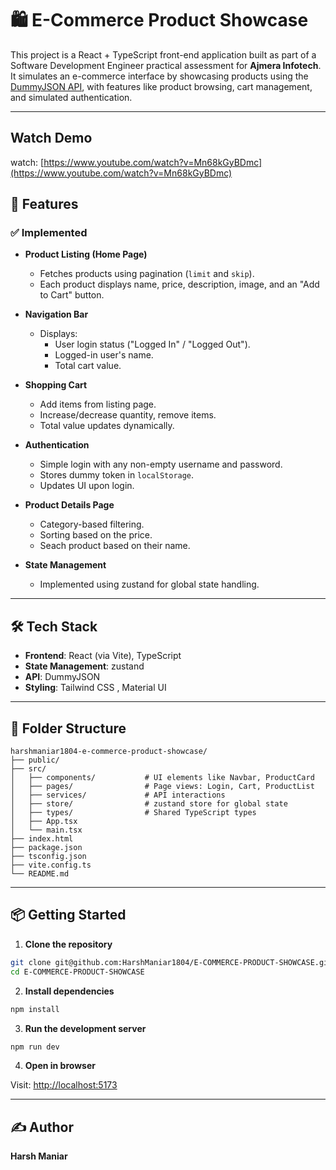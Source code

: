 # 🛍️ E-Commerce Product Showcase

This project is a React + TypeScript front-end application built as part of a Software Development Engineer practical assessment for **Ajmera Infotech**. It simulates an e-commerce interface by showcasing products using the [DummyJSON API](https://dummyjson.com), with features like product browsing, cart management, and simulated authentication.

---

## Watch Demo

watch: [https://www.youtube.com/watch?v=Mn68kGyBDmc](https://www.youtube.com/watch?v=Mn68kGyBDmc)

## 🚀 Features

### ✅ Implemented

- **Product Listing (Home Page)**

  - Fetches products using pagination (`limit` and `skip`).
  - Each product displays name, price, description, image, and an "Add to Cart" button.

- **Navigation Bar**

  - Displays:
    - User login status ("Logged In" / "Logged Out").
    - Logged-in user's name.
    - Total cart value.

- **Shopping Cart**

  - Add items from listing page.
  - Increase/decrease quantity, remove items.
  - Total value updates dynamically.

- **Authentication**

  - Simple login with any non-empty username and password.
  - Stores dummy token in `localStorage`.
  - Updates UI upon login.

- **Product Details Page**

  - Category-based filtering.
  - Sorting based on the price.
  - Seach product based on their name.

- **State Management**
  - Implemented using zustand for global state handling.

---

## 🛠 Tech Stack

- **Frontend**: React (via Vite), TypeScript
- **State Management**: zustand
- **API**: DummyJSON
- **Styling**: Tailwind CSS , Material UI

---

## 📁 Folder Structure

```
harshmaniar1804-e-commerce-product-showcase/
├── public/
├── src/
│   ├── components/           # UI elements like Navbar, ProductCard
│   ├── pages/                # Page views: Login, Cart, ProductList
│   ├── services/             # API interactions
│   ├── store/                # zustand store for global state
│   ├── types/                # Shared TypeScript types
│   ├── App.tsx
│   └── main.tsx
├── index.html
├── package.json
├── tsconfig.json
├── vite.config.ts
└── README.md
```

---

## 📦 Getting Started

1. **Clone the repository**

```bash
git clone git@github.com:HarshManiar1804/E-COMMERCE-PRODUCT-SHOWCASE.git
cd E-COMMERCE-PRODUCT-SHOWCASE
```

2. **Install dependencies**

```bash
npm install
```

3. **Run the development server**

```bash
npm run dev
```

4. **Open in browser**

Visit: [http://localhost:5173](http://localhost:5173)

---

## ✍️ Author

**Harsh Maniar**
